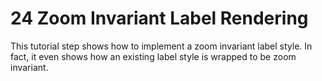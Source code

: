# 24 Zoom Invariant Label Rendering

This tutorial step shows how to implement a zoom invariant label style.
In fact, it even shows how an existing label style is wrapped to be zoom invariant.
